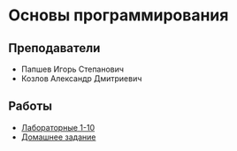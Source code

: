 # Основы программирования
## Преподаватели
* Папшев Игорь Степанович
* Козлов Александр Дмитриевич
## Работы
* [Лабораторные 1-10](https://github.com/dlnwlkmn/IU5/tree/master/Term%201/Basics%20of%20programming/Labs)
* [Домашнее задание](https://github.com/dlnwlkmn/IU5/tree/master/Term%201/Basics%20of%20programming/Home%20work)
